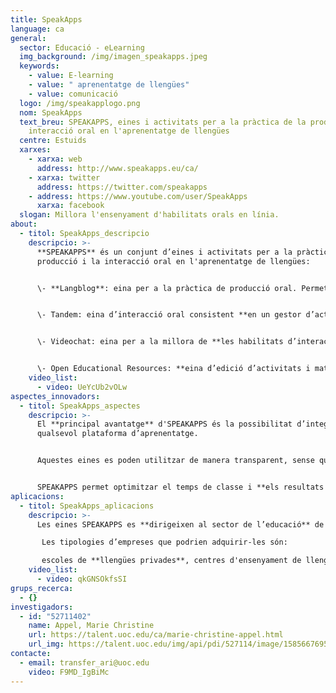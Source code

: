 ```yaml
---
title: SpeakApps
language: ca
general:
  sector: Educació - eLearning
  img_background: /img/imagen_speakapps.jpeg
  keywords:
    - value: E-learning
    - value: " aprenentatge de llengües"
    - value: comunicació
  logo: /img/speakapplogo.png
  nom: SpeakApps
  text_breu: SPEAKAPPS, eines i activitats per a la pràctica de la producció i
    interacció oral en l'aprenentatge de llengües
  centre: Estuids
  xarxes:
    - xarxa: web
      address: http://www.speakapps.eu/ca/
    - xarxa: twitter
      address: https://twitter.com/speakapps
    - address: https://www.youtube.com/user/SpeakApps
      xarxa: facebook
  slogan: Millora l'ensenyament d'habilitats orals en línia.
about:
  - titol: SpeakApps_descripcio
    descripcio: >-
      **SPEAKAPPS** és un conjunt d’eines i activitats per a la pràctica de la
      producció i la interacció oral en l'aprenentatge de llengües: 


      \- **Langblog**: eina per a la pràctica de producció oral. Permet fer presentacions individuals de manera asíncrona amb una estructura similar a la d’un bloc. 


      \- Tandem: eina d’interacció oral consistent **en un gestor d’activitats desenvolupat** per treballar en parelles d’estudiants a distància. Distribueix materials en temps real, creant un context comunicatiu per potenciar la interacció entre els estudiants.


      \- Videochat: eina per a la millora de **les habilitats d’interacció oral**. Es tracta d’un sistema de videoconferència per a grups reduïts. 


      \- Open Educational Resources: **eina d’edició d’activitats i materials** per a l’ensenyament de llengües en línia. Aquesta eina compta amb un repositori d’activitats i materials amb la possibilitat de fer voltis per diferents criteris (idiomes, tipologies d’activitats, etc.)
    video_list:
      - video: UeYcUb2vOLw
aspectes_innovadors:
  - titol: SpeakApps_aspectes
    descripcio: >-
      El **principal avantatge** d'SPEAKAPPS és la possibilitat d’integrar-se a
      qualsevol plataforma d’aprenentatge. 


      Aquestes eines es poden utilitzar de manera transparent, sense que l’estudiant hagi de fer log in cada vegada que vol utilitzar una de les eines. **Les eines són aplicables** tant a la formació en línia com a la presencial o semipresencial. 


      SPEAKAPPS permet optimitzar el temps de classe i **els resultats obtinguts** en l’aprenentatge.
aplicacions:
  - titol: SpeakApps_aplicacions
    descripcio: >-
      Les eines SPEAKAPPS es **dirigeixen al sector de l’educació** de llengües.

       Les tipologies d’empreses que podrien adquirir-les són:

       escoles de **llengües privades**, centres d'ensenyament de llengües en general i universitats.
    video_list:
      - video: qkGNSOkfsSI
grups_recerca:
  - {}
investigadors:
  - id: "52711402"
    name: Appel, Marie Christine
    url: https://talent.uoc.edu/ca/marie-christine-appel.html
    url_img: https://talent.uoc.edu/img/api/pdi/527114/image/1585667695024
contacte:
  - email: transfer_ari@uoc.edu
    video: F9MD_IgBiMc
---
```

